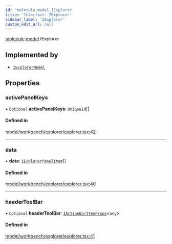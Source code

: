 ```yaml
---
id: 'molecule.model.IExplorer'
title: 'Interface: IExplorer'
sidebar_label: 'IExplorer'
custom_edit_url: null
---
```


[molecule](../namespaces/molecule).[model](../namespaces/molecule.model).IExplorer

## Implemented by

-   [`IExplorerModel`](../classes/molecule.model.IExplorerModel)

## Properties

### activePanelKeys

• `Optional` **activePanelKeys**: `UniqueId`[]

#### Defined in

[model/workbench/explorer/explorer.tsx:42](https://github.com/DTStack/molecule/blob/ff1a27ef/src/model/workbench/explorer/explorer.tsx#L42)

---

### data

• **data**: [`IExplorerPanelItem`](molecule.model.IExplorerPanelItem)[]

#### Defined in

[model/workbench/explorer/explorer.tsx:40](https://github.com/DTStack/molecule/blob/ff1a27ef/src/model/workbench/explorer/explorer.tsx#L40)

---

### headerToolBar

• `Optional` **headerToolBar**: [`IActionBarItemProps`](molecule.component.IActionBarItemProps)<`any`\>

#### Defined in

[model/workbench/explorer/explorer.tsx:41](https://github.com/DTStack/molecule/blob/ff1a27ef/src/model/workbench/explorer/explorer.tsx#L41)
